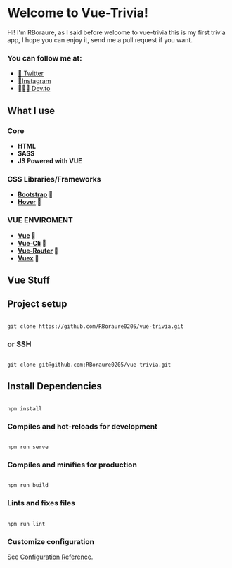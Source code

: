 # Welcome to Vue-Trivia!

Hi! I'm RBoraure, as I said before welcome to vue-trivia this is my first trivia
app, I hope you can enjoy it, send me a pull request if you want.

### You can follow me at:

- [🐥 Twitter](https://twitter.com/rboraure)
- [📸Instagram](https://instagram.com/rboraure)
- [👨🏼‍💻 Dev.to](https://dev.to/rboraure0205)

## What I use

### Core

- **HTML**
- **SASS**
- **JS Powered with VUE**

### CSS Libraries/Frameworks

- **[Bootstrap](https://getbootstrap.com/) 💜**
- **[Hover](https://ianlunn.github.io/Hover/) 💨**

### VUE ENVIROMENT

- **[Vue](https://vuejs.org/) 💚**
- **[Vue-Cli](https://cli.vuejs.org/) 💚**
- **[Vue-Router](https://router.vuejs.org/) 💚**
- **[Vuex](https://vuex.vuejs.org/) 💚**

## Vue Stuff

## Project setup

```

git clone https://github.com/RBoraure0205/vue-trivia.git

```

### or SSH

```

git clone git@github.com:RBoraure0205/vue-trivia.git

```

## Install Dependencies

```

npm install

```

### Compiles and hot-reloads for development

```

npm run serve

```

### Compiles and minifies for production

```

npm run build

```

### Lints and fixes files

```

npm run lint

```

### Customize configuration

See [Configuration Reference](https://cli.vuejs.org/config/).
